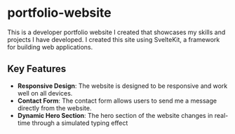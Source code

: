 # portfolio-website

This is a developer portfolio website I created that showcases my skills and projects I have developed. I created this site using SvelteKit, a framework for building web applications.

## Key Features

- **Responsive Design**: The website is designed to be responsive and work well on all devices.
- **Contact Form**: The contact form allows users to send me a message directly from the website.
- **Dynamic Hero Section**: The hero section of the website changes in real-time through a simulated typing effect
